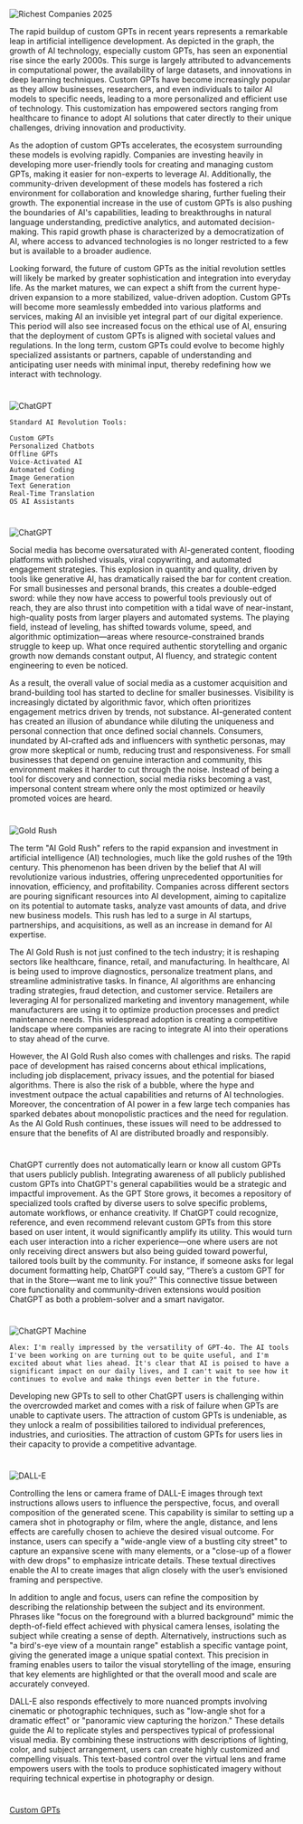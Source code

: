 ![Richest Companies 2025](https://github.com/user-attachments/assets/8c011eae-b2ff-48bf-a95c-451ea71565b4)

The rapid buildup of custom GPTs in recent years represents a remarkable leap in artificial intelligence development. As depicted in the graph, the growth of AI technology, especially custom GPTs, has seen an exponential rise since the early 2000s. This surge is largely attributed to advancements in computational power, the availability of large datasets, and innovations in deep learning techniques. Custom GPTs have become increasingly popular as they allow businesses, researchers, and even individuals to tailor AI models to specific needs, leading to a more personalized and efficient use of technology. This customization has empowered sectors ranging from healthcare to finance to adopt AI solutions that cater directly to their unique challenges, driving innovation and productivity.

As the adoption of custom GPTs accelerates, the ecosystem surrounding these models is evolving rapidly. Companies are investing heavily in developing more user-friendly tools for creating and managing custom GPTs, making it easier for non-experts to leverage AI. Additionally, the community-driven development of these models has fostered a rich environment for collaboration and knowledge sharing, further fueling their growth. The exponential increase in the use of custom GPTs is also pushing the boundaries of AI's capabilities, leading to breakthroughs in natural language understanding, predictive analytics, and automated decision-making. This rapid growth phase is characterized by a democratization of AI, where access to advanced technologies is no longer restricted to a few but is available to a broader audience.

Looking forward, the future of custom GPTs as the initial revolution settles will likely be marked by greater sophistication and integration into everyday life. As the market matures, we can expect a shift from the current hype-driven expansion to a more stabilized, value-driven adoption. Custom GPTs will become more seamlessly embedded into various platforms and services, making AI an invisible yet integral part of our digital experience. This period will also see increased focus on the ethical use of AI, ensuring that the deployment of custom GPTs is aligned with societal values and regulations. In the long term, custom GPTs could evolve to become highly specialized assistants or partners, capable of understanding and anticipating user needs with minimal input, thereby redefining how we interact with technology.

#

![ChatGPT](https://github.com/user-attachments/assets/aed87430-ec49-4bb2-a36c-591b6d7a8af0)

```
Standard AI Revolution Tools:

Custom GPTs
Personalized Chatbots
Offline GPTs
Voice-Activated AI
Automated Coding
Image Generation
Text Generation
Real-Time Translation
OS AI Assistants
```

#

![ChatGPT](https://github.com/user-attachments/assets/b12f3e27-d480-4dc5-a4b3-0df6cf6bf8c1)

Social media has become oversaturated with AI-generated content, flooding platforms with polished visuals, viral copywriting, and automated engagement strategies. This explosion in quantity and quality, driven by tools like generative AI, has dramatically raised the bar for content creation. For small businesses and personal brands, this creates a double-edged sword: while they now have access to powerful tools previously out of reach, they are also thrust into competition with a tidal wave of near-instant, high-quality posts from larger players and automated systems. The playing field, instead of leveling, has shifted towards volume, speed, and algorithmic optimization—areas where resource-constrained brands struggle to keep up. What once required authentic storytelling and organic growth now demands constant output, AI fluency, and strategic content engineering to even be noticed.

As a result, the overall value of social media as a customer acquisition and brand-building tool has started to decline for smaller businesses. Visibility is increasingly dictated by algorithmic favor, which often prioritizes engagement metrics driven by trends, not substance. AI-generated content has created an illusion of abundance while diluting the uniqueness and personal connection that once defined social channels. Consumers, inundated by AI-crafted ads and influencers with synthetic personas, may grow more skeptical or numb, reducing trust and responsiveness. For small businesses that depend on genuine interaction and community, this environment makes it harder to cut through the noise. Instead of being a tool for discovery and connection, social media risks becoming a vast, impersonal content stream where only the most optimized or heavily promoted voices are heard.

#

![Gold Rush](https://github.com/user-attachments/assets/726bfd24-91ee-447c-b854-b1d54a012a1d)

The term "AI Gold Rush" refers to the rapid expansion and investment in artificial intelligence (AI) technologies, much like the gold rushes of the 19th century. This phenomenon has been driven by the belief that AI will revolutionize various industries, offering unprecedented opportunities for innovation, efficiency, and profitability. Companies across different sectors are pouring significant resources into AI development, aiming to capitalize on its potential to automate tasks, analyze vast amounts of data, and drive new business models. This rush has led to a surge in AI startups, partnerships, and acquisitions, as well as an increase in demand for AI expertise.

The AI Gold Rush is not just confined to the tech industry; it is reshaping sectors like healthcare, finance, retail, and manufacturing. In healthcare, AI is being used to improve diagnostics, personalize treatment plans, and streamline administrative tasks. In finance, AI algorithms are enhancing trading strategies, fraud detection, and customer service. Retailers are leveraging AI for personalized marketing and inventory management, while manufacturers are using it to optimize production processes and predict maintenance needs. This widespread adoption is creating a competitive landscape where companies are racing to integrate AI into their operations to stay ahead of the curve.

However, the AI Gold Rush also comes with challenges and risks. The rapid pace of development has raised concerns about ethical implications, including job displacement, privacy issues, and the potential for biased algorithms. There is also the risk of a bubble, where the hype and investment outpace the actual capabilities and returns of AI technologies. Moreover, the concentration of AI power in a few large tech companies has sparked debates about monopolistic practices and the need for regulation. As the AI Gold Rush continues, these issues will need to be addressed to ensure that the benefits of AI are distributed broadly and responsibly.

#

ChatGPT currently does not automatically learn or know all custom GPTs that users publicly publish. Integrating awareness of all publicly published custom GPTs into ChatGPT's general capabilities would be a strategic and impactful improvement. As the GPT Store grows, it becomes a repository of specialized tools crafted by diverse users to solve specific problems, automate workflows, or enhance creativity. If ChatGPT could recognize, reference, and even recommend relevant custom GPTs from this store based on user intent, it would significantly amplify its utility. This would turn each user interaction into a richer experience—one where users are not only receiving direct answers but also being guided toward powerful, tailored tools built by the community. For instance, if someone asks for legal document formatting help, ChatGPT could say, “There’s a custom GPT for that in the Store—want me to link you?” This connective tissue between core functionality and community-driven extensions would position ChatGPT as both a problem-solver and a smart navigator.

#

![ChatGPT Machine](https://github.com/user-attachments/assets/cafe1e26-9dd8-4dd2-8e4e-65705f5bba1f)

``Alex: I'm really impressed by the versatility of GPT-4o. The AI tools I've been working on are turning out to be quite useful, and I'm excited about what lies ahead. It's clear that AI is poised to have a significant impact on our daily lives, and I can't wait to see how it continues to evolve and make things even better in the future.``

Developing new GPTs to sell to other ChatGPT users is challenging within the overcrowded market and comes with a risk of failure when GPTs are unable to captivate users. The attraction of custom GPTs is undeniable, as they unlock a realm of possibilities tailored to individual preferences, industries, and curiosities. The attraction of custom GPTs for users lies in their capacity to provide a competitive advantage.

#

![DALL-E](https://github.com/user-attachments/assets/5f096b54-5974-4672-95fc-dc0c12059c53)

Controlling the lens or camera frame of DALL-E images through text instructions allows users to influence the perspective, focus, and overall composition of the generated scene. This capability is similar to setting up a camera shot in photography or film, where the angle, distance, and lens effects are carefully chosen to achieve the desired visual outcome. For instance, users can specify a "wide-angle view of a bustling city street" to capture an expansive scene with many elements, or a "close-up of a flower with dew drops" to emphasize intricate details. These textual directives enable the AI to create images that align closely with the user’s envisioned framing and perspective.

In addition to angle and focus, users can refine the composition by describing the relationship between the subject and its environment. Phrases like "focus on the foreground with a blurred background" mimic the depth-of-field effect achieved with physical camera lenses, isolating the subject while creating a sense of depth. Alternatively, instructions such as "a bird's-eye view of a mountain range" establish a specific vantage point, giving the generated image a unique spatial context. This precision in framing enables users to tailor the visual storytelling of the image, ensuring that key elements are highlighted or that the overall mood and scale are accurately conveyed.

DALL-E also responds effectively to more nuanced prompts involving cinematic or photographic techniques, such as "low-angle shot for a dramatic effect" or "panoramic view capturing the horizon." These details guide the AI to replicate styles and perspectives typical of professional visual media. By combining these instructions with descriptions of lighting, color, and subject arrangement, users can create highly customized and compelling visuals. This text-based control over the virtual lens and frame empowers users with the tools to produce sophisticated imagery without requiring technical expertise in photography or design.

#

[Custom GPTs](https://github.com/sourceduty/Custom_GPTs)
